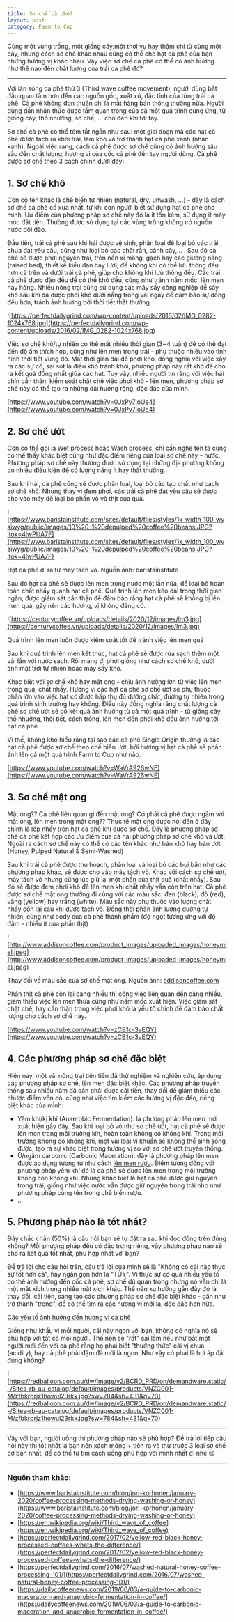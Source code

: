 ```yaml
---
title: Sơ chế cà phê?
layout: post
category: Farm to Cup
---
```

Cùng một vùng trồng, một giống cây,một thời vụ hay thậm chí từ cùng một cây, nhưng cách sơ chế khác nhau cũng có thể cho hạt cà phê của bạn những hương vị khác nhau. Vậy việc sơ chế cà phê có thể có ảnh hưởng như thế nào đến chất lượng của trái cà phê đó?

---

Với làn sóng cà phê thứ 3 (Third wave coffee movement),  người dùng bắt đầu quan tâm hơn đến các nguồn gốc, xuất xứ, đặc tính của từng trái cà phê. Cà phê không đơn thuần chỉ là mặt hàng bán thông thường nữa. Người dùng dần nhận thức được tầm quan trọng của cả một quá trình cung ứng, từ giống cây, thổ nhưỡng, sơ chế, ... cho đến khi tới tay.

Sơ chế cà phê có thể tóm tắt ngắn như sau: một giai đoạn mà các hạt cà phê được tách ra khỏi trái, làm khô và trở thành hạt cà phê xanh (nhân xanh). Ngoài việc rang, cách cà phê được sơ chế cũng có ảnh hưởng sâu sắc đến chất lượng, hương vị của cốc cà phê đến tay người dùng. Cà phê được sơ chế theo 3 cách chính dưới đây:

## 1. Sơ chế khô

Còn có tên khác là chế biến tự nhiên (natural, dry, unwash, ...) - đây là cách sơ chế cà phê cổ xưa nhất, từ khi con người biết sử dụng hạt cà phê cho mình. Ưu điểm của phương pháp sơ chế này đó là ít tốn kém, sử dụng ít máy móc đắt tiền. Thường được sử dụng tại các vùng trồng không có nguồn nước dồi dào.

Đầu tiên, trái cà phê sau khi hái được vệ sinh, phân loại để loại bỏ các trái chưa đạt yêu cầu, cũng như loại bỏ các chất rắn, cành cây, .. . Sau đó cà phê sẽ được phơi nguyên trái, trên nền xi măng, gạch hay các giường nâng (raised bed), thiết kế kiểu đan hay lưới, để không khí có thể lưu thông đều hơn cả trên và dưới trái cà phê, giúp cho không khí lưu thông đều. Các trái cà phê được đảo đều để có thể khô đều, cũng như tránh nấm mốc, lên men hay hỏng. Nhiều nông trại cũng sử dụng các máy sấy công nghiệp để sấy khô sau khi đã được phơi khô dưới nắng trong vài ngày để đảm bảo sự đồng đều hơn, tránh ảnh hưởng bởi thời tiết thất thường.

![https://perfectdailygrind.com/wp-content/uploads/2016/02/IMG_0282-1024x768.jpg](https://perfectdailygrind.com/wp-content/uploads/2016/02/IMG_0282-1024x768.jpg)

Việc sơ chế khô/tự nhiên có thể mất nhiều thời gian (3~4 tuần) để có thể đạt đến độ ẩm thích hợp, cũng như lên men trong trái - phụ thuộc nhiều vào tình hình thời tiết vùng đó. Mất thời gian dài để phơi khô, đồng nghĩa với việc xảy ra các sự cố, sai sót là điều khó tránh khỏi, phương pháp này rất khó để cho ra kết quả đồng nhất giữa các hạt. Tuy vậy, nhiều người tin rằng với việc hái chín cẩn thận, kiểm soát chặt chẽ việc phơi khô - lên men, phương pháp sơ chế này có thể tạo ra những dải hương rộng, độc đáo của mình.

[https://www.youtube.com/watch?v=0JxPy7ioUe4](https://www.youtube.com/watch?v=0JxPy7ioUe4)

## 2. Sơ chế ướt

Còn có thể gọi là Wet process hoặc Wash process, chỉ cần nghe tên ta cũng có thể thấy khác biệt cũng như đặc điểm riêng của loại sơ chế này - nước. Phương pháp sơ chế này thường được sử dụng tại những địa phương không có nhiều điều kiện để có lượng nắng ít hay thất thường.

Sau khi hái, cà phê cũng sẽ được phân loại, loại bỏ các tạp chất như cách sơ chế khô. Nhưng thay vì đem phơi, các trái cà phê đạt yêu cầu sẽ được cho vào máy để loại bỏ phần vỏ và thịt của quả.

![https://www.baristainstitute.com/sites/default/files/styles/1x_width_100_wysiwyg/public/images/10%20-%20depulped%20coffee%20beans.JPG?itok=4lwPUA7F](https://www.baristainstitute.com/sites/default/files/styles/1x_width_100_wysiwyg/public/images/10%20-%20depulped%20coffee%20beans.JPG?itok=4lwPUA7F)

Hạt cà phê đi ra từ máy tách vỏ. Nguồn ảnh: baristainstitute

Sau đó hạt cà phê sẽ được lên men trong nước một lần nữa, để loại bỏ hoàn toàn chất nhầy quanh hạt cà phê. Quá trình lên men kéo dài trong thời gian ngắn, được giám sát cẩn thận để đảm bảo rằng hạt cà phê sẽ không bị lên men quá, gây nên các hương, vị không đáng có.

![https://centurycoffee.vn/uploads/details/2020/12/images/lm3.jpg](https://centurycoffee.vn/uploads/details/2020/12/images/lm3.jpg)

Quá trình lên men luôn được kiểm soát tốt để tránh việc lên men quá

Sau khi quá trình lên men kết thúc, hạt cà phê sẽ được rửa sạch thêm một vài lần với nước sạch. Rồi mang đi phơi giống như cách sơ chế khô, dưới ánh mặt trời tự nhiên hoặc máy sấy khô.

Khác biệt với sơ chế khô hay mật ong - chịu ảnh hưởng lớn từ việc lên men trong quả, chất nhầy. Hương vị các hạt cà phê sơ chế ướt sẽ phụ thuộc phần lớn vào việc hạt có được hấp thụ đủ dưỡng chất, đường tự nhiên trong quá trình sinh trưởng hay không. Điều này đồng nghĩa rằng chất lượng cà phê sơ chế ướt sẽ có kết quả ảnh hưởng từ cả một quá trình - từ giống cây, thổ nhưỡng, thời tiết, cách trồng, lên men đến phơi khô đều ảnh hưởng tới hạt cà phê.

Vì thế, không khó hiểu rằng tại sao các cà phê Single Origin thường là các hạt cà phê được sơ chế theo chế biến ướt, bởi hương vị hạt cà phê sẽ phản ánh lên cả một quá trình Farm to Cup như nào.

[https://www.youtube.com/watch?v=WaVrA926wNE](https://www.youtube.com/watch?v=WaVrA926wNE)

## 3. Sơ chế mật ong

Mật ong?? Cà phê liên quan gì đến mật ong? Có phải cà phê được ngâm với mật ong, lên men trong mật ong?? Thực tế mật ong được nói đến ở đây chính là lớp nhầy trên hạt cà phê khi được sơ chế. Đây là phương pháp sơ chế cà phê kết hợp các ưu điểm của cả hai phương pháp sơ chê khô và ướt. Ngoài ra cách sơ chế này có thể có các tên khác như bán khô hay bán ướt (Honey, Pulped Natural & Semi-Washed)

Sau khi trái cà phê được thu hoạch, phân loại và loại bỏ các bụi bẩn như các phương pháp khác, sẽ được cho vào máy tách vỏ. Khác với cách sơ chế ướt, máy tách vỏ nhưng cùng lúc giữ lại một phần của thịt quả (chất nhầy). Sau đó sẽ được đem phơi khô để lên men khi chất nhầy vẫn còn trên hạt. Cà phê được sơ chế mật ong thường đi cùng với các màu sắc: đen (black), đỏ (red), vàng (yellow) hay trắng (white). Màu sắc này phụ thuộc vào lượng chất nhầy còn lại sau khi được tách vỏ. Đồng thời phản ảnh lượng đường tự nhiên, cũng như body của cà phê thành phẩm (độ ngọt tương ứng với độ đậm - nhiều ít của phần thịt)

![http://www.addisoncoffee.com/product_images/uploaded_images/honeymiel.jpeg](http://www.addisoncoffee.com/product_images/uploaded_images/honeymiel.jpeg)

Thay đổi về màu sắc của sơ chế mật ong. Nguồn ảnh: [addisoncoffee.com](http://addisoncoffee.com/)

Phần thịt cà phê còn lại càng nhiều thì công việc liên quan đến càng nhiều, giảm thiểu việc lên men thừa cũng như nấm mốc xuất hiện. Việc giám sát chặt chẽ, hay cẩn thận trong việc phơi khô là yếu tố chính để đảm bảo chất lượng cho cách sơ chế này.

[https://www.youtube.com/watch?v=zCB1c-3vEQY](https://www.youtube.com/watch?v=zCB1c-3vEQY)

## 4. Các phương pháp sơ chế đặc biệt

Hiện nay, một vài nông trại tiên tiến đã thử nghiệm và nghiên cứu, áp dụng các phương pháp sơ chế, lên men đặc biệt khác. Các phương pháp truyền thống sau nhiều năm đã cần phải được cải tiến, thay đổi để giảm thiểu các nhược điểm vốn có, cũng như việc tìm kiếm các hương vị độc đáo, riêng biệt khác của mình:

- Yếm khí/kị khí (Anaerobic Fermentation): là phương pháp lên men mới xuất hiện gầy đây. Sau khi loại bỏ vỏ như sơ chế ướt, hạt cà phê sẽ được lên men trong môi trường kín, hoàn toàn không có không khí. Trong môi trường không có không khí, một vài loài vi khuẩn sẽ không thể sinh sống được, tạo ra sự khác biệt trong hương vị so với sơ chế ướt truyền thống.
- Ủ/ngâm carbonic (Carbonic Maceration): đây là phương pháp lên men được áp dụng tương tự như cách [lên men rượu](https://en.wikipedia.org/wiki/Carbonic_maceration). Điểm tương đồng với phương pháp yếm khí đó là cà phê sẽ được lên men trong môi trường không còn không khí. Nhưng khác biệt là hạt cà phê được giữ nguyên trong trái, giống như việc nước vẫn được giữ nguyên trong trái nho như phương pháp cùng tên  trong chế biến rượu.
- ...

## 5. Phương pháp nào là tốt nhất?

Đây chắc chắn (50%) là câu hỏi bạn sẽ tự đặt ra sau khi đọc đống trên đúng không? Mỗi phương pháp đều có đặc trưng riêng, vậy phương pháp nào sẽ cho ra kết quả tốt nhất, phù hợp nhất với bạn?

Để trả lời cho câu hỏi trên, câu trả lời của mình sẽ là "Không có cái nào thực sự tốt hơn cả", hay ngắn gọn hơn là "TÙY". Vì thực sự có quá nhiều yếu tố có thể ảnh hưởng đến cốc cà phê, sơ chế dù quan trọng nhưng nó vẫn chỉ là một mắt xích trong nhiều mắt xích khác. Thế nên xu hướng gần đây  đó là thay đổi, cải tiến, sáng tạo các phương pháp sơ chế đặc biệt khác - gần như trở thành "trend", để có thể tìm ra các hương vị mới lạ, độc đáo hơn nữa.

[Các yếu tố ảnh hưởng đến hương vị cà phê](https://www.notion.so/C-c-y-u-t-nh-h-ng-n-h-ng-v-c-ph-2afa75deca004d80a75db106fa6881c8)

Giống như khẩu vị mỗi người, cái này ngon với bạn, không có nghĩa nó sẽ phù hợp với tất cả mọi người. Thế nên sẽ "rất" sai lầm nếu như bắt một người mới đến với cà phê rằng họ phải biết "thưởng thức" cái vị chua (acidity), hay cà phê phải đậm đà mới là ngon. Như vậy có phải là hơi áp đặt đúng không?

![https://redballoon.com.au/dw/image/v2/BCRD_PRD/on/demandware.static/-/Sites-rb-au-catalog/default/images/products/VNZC001-M/zfbkrprjz1howul23rkx.jpg?sw=784&sh=431&q=70](https://redballoon.com.au/dw/image/v2/BCRD_PRD/on/demandware.static/-/Sites-rb-au-catalog/default/images/products/VNZC001-M/zfbkrprjz1howul23rkx.jpg?sw=784&sh=431&q=70)

---

Vậy với bạn, người uống thì phương pháp nào sẽ phù hợp? Để trả lời tiếp câu hỏi này thì tốt nhất là bạn nên xách mông + tiền ra và thử trước 3 loại sơ chế cơ bản nhất, để có thể tự tìm cách uống phù hợp với mình nhất đi nhé 😉

---

### Nguồn tham khảo:

- [https://www.baristainstitute.com/blog/jori-korhonen/january-2020/coffee-processing-methods-drying-washing-or-honey](https://www.baristainstitute.com/blog/jori-korhonen/january-2020/coffee-processing-methods-drying-washing-or-honey)
- [https://en.wikipedia.org/wiki/Third_wave_of_coffee](https://en.wikipedia.org/wiki/Third_wave_of_coffee)
- [https://perfectdailygrind.com/2017/02/yellow-red-black-honey-processed-coffees-whats-the-difference/](https://perfectdailygrind.com/2017/02/yellow-red-black-honey-processed-coffees-whats-the-difference/)
- [https://perfectdailygrind.com/2016/07/washed-natural-honey-coffee-processing-101/](https://perfectdailygrind.com/2016/07/washed-natural-honey-coffee-processing-101/)
- [https://dailycoffeenews.com/2019/06/03/a-guide-to-carbonic-maceration-and-anaerobic-fermentation-in-coffee/](https://dailycoffeenews.com/2019/06/03/a-guide-to-carbonic-maceration-and-anaerobic-fermentation-in-coffee/)
